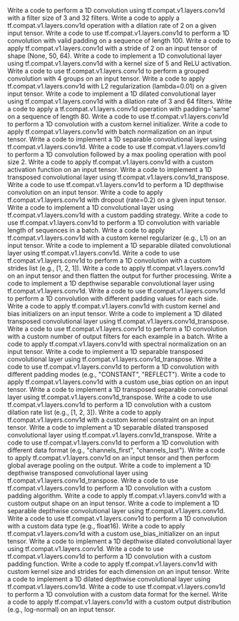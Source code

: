 Write a code to perform a 1D convolution using tf.compat.v1.layers.conv1d with a filter size of 3 and 32 filters.
Write a code to apply a tf.compat.v1.layers.conv1d operation with a dilation rate of 2 on a given input tensor.
Write a code to use tf.compat.v1.layers.conv1d to perform a 1D convolution with valid padding on a sequence of length 100.
Write a code to apply tf.compat.v1.layers.conv1d with a stride of 2 on an input tensor of shape (None, 50, 64).
Write a code to implement a 1D convolutional layer using tf.compat.v1.layers.conv1d with a kernel size of 5 and ReLU activation.
Write a code to use tf.compat.v1.layers.conv1d to perform a grouped convolution with 4 groups on an input tensor.
Write a code to apply tf.compat.v1.layers.conv1d with L2 regularization (lambda=0.01) on a given input tensor.
Write a code to implement a 1D dilated convolutional layer using tf.compat.v1.layers.conv1d with a dilation rate of 3 and 64 filters.
Write a code to apply a tf.compat.v1.layers.conv1d operation with padding='same' on a sequence of length 80.
Write a code to use tf.compat.v1.layers.conv1d to perform a 1D convolution with a custom kernel initializer.
Write a code to apply tf.compat.v1.layers.conv1d with batch normalization on an input tensor.
Write a code to implement a 1D separable convolutional layer using tf.compat.v1.layers.conv1d.
Write a code to use tf.compat.v1.layers.conv1d to perform a 1D convolution followed by a max pooling operation with pool size 2.
Write a code to apply tf.compat.v1.layers.conv1d with a custom activation function on an input tensor.
Write a code to implement a 1D transposed convolutional layer using tf.compat.v1.layers.conv1d_transpose.
Write a code to use tf.compat.v1.layers.conv1d to perform a 1D depthwise convolution on an input tensor.
Write a code to apply tf.compat.v1.layers.conv1d with dropout (rate=0.2) on a given input tensor.
Write a code to implement a 1D convolutional layer using tf.compat.v1.layers.conv1d with a custom padding strategy.
Write a code to use tf.compat.v1.layers.conv1d to perform a 1D convolution with variable length of sequences in a batch.
Write a code to apply tf.compat.v1.layers.conv1d with a custom kernel regularizer (e.g., L1) on an input tensor.
Write a code to implement a 1D separable dilated convolutional layer using tf.compat.v1.layers.conv1d.
Write a code to use tf.compat.v1.layers.conv1d to perform a 1D convolution with a custom strides list (e.g., [1, 2, 1]).
Write a code to apply tf.compat.v1.layers.conv1d on an input tensor and then flatten the output for further processing.
Write a code to implement a 1D depthwise separable convolutional layer using tf.compat.v1.layers.conv1d.
Write a code to use tf.compat.v1.layers.conv1d to perform a 1D convolution with different padding values for each side.
Write a code to apply tf.compat.v1.layers.conv1d with custom kernel and bias initializers on an input tensor.
Write a code to implement a 1D dilated transposed convolutional layer using tf.compat.v1.layers.conv1d_transpose.
Write a code to use tf.compat.v1.layers.conv1d to perform a 1D convolution with a custom number of output filters for each example in a batch.
Write a code to apply tf.compat.v1.layers.conv1d with spectral normalization on an input tensor.
Write a code to implement a 1D separable transposed convolutional layer using tf.compat.v1.layers.conv1d_transpose.
Write a code to use tf.compat.v1.layers.conv1d to perform a 1D convolution with different padding modes (e.g., "CONSTANT", "REFLECT").
Write a code to apply tf.compat.v1.layers.conv1d with a custom use_bias option on an input tensor.
Write a code to implement a 1D transposed separable convolutional layer using tf.compat.v1.layers.conv1d_transpose.
Write a code to use tf.compat.v1.layers.conv1d to perform a 1D convolution with a custom dilation rate list (e.g., [1, 2, 3]).
Write a code to apply tf.compat.v1.layers.conv1d with a custom kernel constraint on an input tensor.
Write a code to implement a 1D separable dilated transposed convolutional layer using tf.compat.v1.layers.conv1d_transpose.
Write a code to use tf.compat.v1.layers.conv1d to perform a 1D convolution with different data format (e.g., "channels_first", "channels_last").
Write a code to apply tf.compat.v1.layers.conv1d on an input tensor and then perform global average pooling on the output.
Write a code to implement a 1D depthwise transposed convolutional layer using tf.compat.v1.layers.conv1d_transpose.
Write a code to use tf.compat.v1.layers.conv1d to perform a 1D convolution with a custom padding algorithm.
Write a code to apply tf.compat.v1.layers.conv1d with a custom output shape on an input tensor.
Write a code to implement a 1D separable depthwise convolutional layer using tf.compat.v1.layers.conv1d.
Write a code to use tf.compat.v1.layers.conv1d to perform a 1D convolution with a custom data type (e.g., float16).
Write a code to apply tf.compat.v1.layers.conv1d with a custom use_bias_initializer on an input tensor.
Write a code to implement a 1D depthwise dilated convolutional layer using tf.compat.v1.layers.conv1d.
Write a code to use tf.compat.v1.layers.conv1d to perform a 1D convolution with a custom padding function.
Write a code to apply tf.compat.v1.layers.conv1d with custom kernel size and strides for each dimension on an input tensor.
Write a code to implement a 1D dilated depthwise convolutional layer using tf.compat.v1.layers.conv1d.
Write a code to use tf.compat.v1.layers.conv1d to perform a 1D convolution with a custom data format for the kernel.
Write a code to apply tf.compat.v1.layers.conv1d with a custom output distribution (e.g., log-normal) on an input tensor.